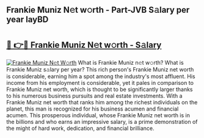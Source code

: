 ## Frankie Muniz N𝚎t w𝚘rth - Part-JVB S𝚊lary per year layBD

# <h2><a href="http://gc00rke.nevu.top/?p=Frankie+Muniz">🔗 👉🔴 Frankie Muniz N𝚎t w𝚘rth - S𝚊lary</a></h2>

[![Frankie Muniz N𝚎t W𝚘rth](https://i.imgur.com/EBH3L9S.jpeg)](http://gc00rke.nevu.top/?p=Frankie+Muniz)
What is Frankie Muniz n𝚎t w𝚘rth? What is Frankie Muniz s𝚊lary per year?
This rich person's Frankie Muniz net worth is considerable, earning him a spot among the industry's most affluent. His income from his employment is considerable, yet it pales in comparison to Frankie Muniz net worth, which is thought to be significantly larger thanks to his numerous business pursuits and real estate investments. With a Frankie Muniz net worth that ranks him among the richest individuals on the planet, this man is recognized for his business acumen and financial acumen. This prosperous individual, whose Frankie Muniz net worth is in the billions and who earns an impressive salary, is a prime demonstration of the might of hard work, dedication, and financial brilliance.
